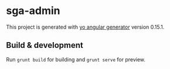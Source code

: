 # sga-admin

This project is generated with [yo angular generator](https://github.com/yeoman/generator-angular)
version 0.15.1.

## Build & development

Run `grunt build` for building and `grunt serve` for preview.